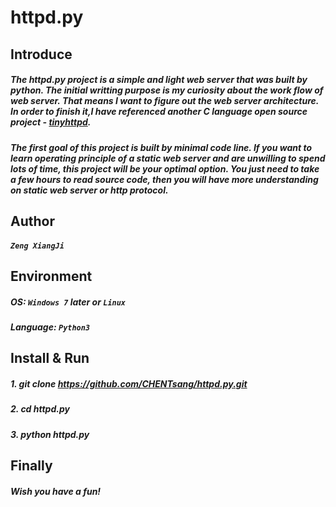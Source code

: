 # httpd.py
## Introduce
##### The httpd.py project is a simple and light web server that was built by python. The initial writting purpose is my curiosity about the work flow of web server. That means I want to figure out the web server architecture. In order to finish it,I have referenced another C language open source project - <a href = "https://github.com/EZLippi/Tinyhttpd">tinyhttpd</a>.
##### The first goal of this project is built by minimal code line. If you want to learn operating principle of a static web server and are unwilling to spend lots of time, this project will be your optimal option. You just need to take a few hours to read source code, then you will have more understanding on static web server or http protocol.
## Author
##### `Zeng XiangJi`
## Environment
##### OS: `Windows 7` later or `Linux`
##### Language: `Python3`
## Install & Run
##### 1. git clone https://github.com/CHENTsang/httpd.py.git
##### 2. cd httpd.py
##### 3. python httpd.py
## Finally
##### Wish you have a fun!